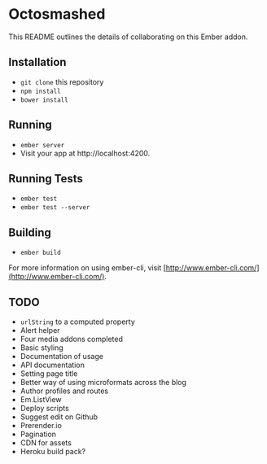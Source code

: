 # Octosmashed

This README outlines the details of collaborating on this Ember addon.

## Installation

* `git clone` this repository
* `npm install`
* `bower install`

## Running

* `ember server`
* Visit your app at http://localhost:4200.

## Running Tests

* `ember test`
* `ember test --server`

## Building

* `ember build`

For more information on using ember-cli, visit [http://www.ember-cli.com/](http://www.ember-cli.com/).

## TODO

- `urlString` to a computed property
- Alert helper
- Four media addons completed
- Basic styling
- Documentation of usage
- API documentation
- Setting page title
- Better way of using microformats across the blog
- Author profiles and routes
- Em.ListView
- Deploy scripts
- Suggest edit on Github
- Prerender.io
- Pagination
- CDN for assets
- Heroku build pack?
